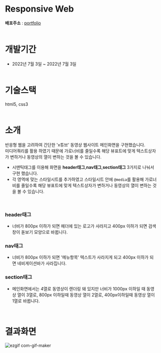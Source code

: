 # Responsive Web
<strong>배포주소</strong> : <a href="https://eloquent-biscotti-6d6799.netlify.app" title="웹사이트로 이동" target="_blank">portfolio</a><br/><br/>

# 개발기간
- 2022년 7월 3일 ~ 2022년 7월 3일<br/><br/>

# 기술스택
html5, css3<br/><br/>

# 소개
반응형 웹을 고려하여 간단한 'x튜브' 동영상 웹사이트 메인화면을 구현했습니다.  
미디어쿼리를 활용 하였기 때문에 가로너비를 줄일수록 해당 뷰표트에 맞게 텍스트상자가 변하거나 동영상의 열이 변하는 것을 볼 수 있습니다.
<br/>

- 시맨틱태그를 이용해 화면을 **header태그**,**nav태그**,**section태그** 3가지로 나눠서 구현 했습니다.
- 각 영역에 맞는 스타일시트를 추가하였고 스타일시트 안에 `@media`를 활용해 가로너비를 줄일수록 해당 뷰표트에 맞게 텍스트상자가 변하거나 동영상의 열이 변하는 것을 볼 수 있습니다.
</br>

### header태그
- 너비가 800px 이하가 되면 헤더에 있는 로고가 사라지고 400px 이하가 되면 검색창이 돋보기 모양으로 바뀝니다.
### nav태그
- 너비가 800px 이하가 되면 '메뉴항목' 텍스트가 사라지게 되고 400px 이하가 되면 네비게이션바가 사라집니다.
### section태그
- 메인화면에서는 4열로 동영상이 랜더링 돼 있지만 너비가 1000px 이하일 때 동영상 열이 3열로, 800px 이하일때 동영상 열이 2열로, 400px이하일때 동영상 열이 1열로 바뀝니다.

</br>

# 결과화면        
![ezgif com-gif-maker](https://user-images.githubusercontent.com/97280104/179411642-e1b9e101-4442-44d4-8f5c-18cef405c0d0.gif)
  
  
  

  
  

